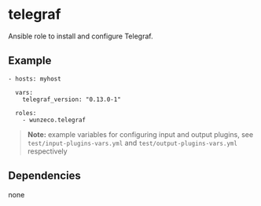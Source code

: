 telegraf
==============

Ansible role to install and configure Telegraf.


## Example

```
- hosts: myhost

  vars:
    telegraf_version: "0.13.0-1"
    
  roles:
    - wunzeco.telegraf
```

> **Note:** 
>    example variables for configuring input and output plugins, see
>    `test/input-plugins-vars.yml` and `test/output-plugins-vars.yml` respectively

## Dependencies

none

